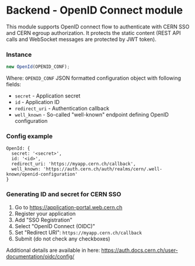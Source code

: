 # Backend - OpenID Connect module
This module supports OpenID connect flow to authenticate with CERN SSO and CERN egroup authorization.
It protects the static content (REST API calls and WebSocket messages are protected by JWT token).

### Instance
```js
new OpenId(OPENID_CONF);
```
Where:
 `OPENID_CONF` JSON formatted configuration object with following fields:
   * `secret` - Application secret
   * `id` - Application ID
   * `redirect_uri` - Authentication callback
   * `well_known` - So-called "well-known" endpoint defining OpenID configuration

### Config example
```
OpenId: {
  secret: '<secret>',
  id: '<id>',
  redirect_uri: 'https://myapp.cern.ch/callback',
  well_known: 'https://auth.cern.ch/auth/realms/cern/.well-known/openid-configuration'
}
```

### Generating ID and secret for CERN SSO
1. Go to https://application-portal.web.cern.ch
2. Register your application
3. Add "SSO Registration"
4. Select "OpenID Connect (OIDC)"
5. Set "Redirect URI": `https://myapp.cern.ch/callback`
6. Submit (do not check any checkboxes)

Additional details are available in here: https://auth.docs.cern.ch/user-documentation/oidc/config/
